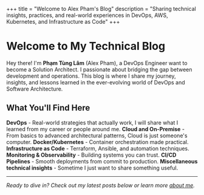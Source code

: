 +++
title = "Welcome to Alex Pham's Blog"
description = "Sharing technical insights, practices, and real-world experiences in DevOps, AWS, Kubernetes, and Infrastructure as Code"
+++

# Welcome to My Technical Blog

Hey there! I'm **Phạm Tùng Lâm** (Alex Pham), a DevOps Engineer want to become a Solution Architect. I passionate about bridging the gap between development and operations. This blog is where I share my journey, insights, and lessons learned in the ever-evolving world of DevOps and Software Architecture.

## What You'll Find Here

**DevOps** - Real-world strategies that actually work, I will share what I learned from my career or people around me.
**Cloud and On-Premise** - From basics to advanced architectural patterns, Cloud is just someone's computer.
**Docker/Kubernetes** - Container orchestration made practical.
**Infrastructure as Code** - Terraform, Ansible, and automation techniques.
**Monitoring & Observability** - Building systems you can trust.
**CI/CD Pipelines** - Smooth deployments from commit to production.
**Miscellaneous technical insights** - Sometime I just want to share something useful.

---

*Ready to dive in? Check out my latest posts below or learn more [about me](/posts/about_me/).*
